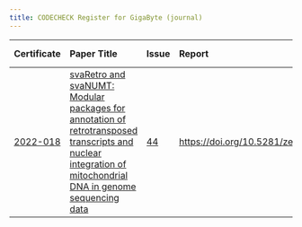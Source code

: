 ```yaml
---
title: CODECHECK Register for GigaByte (journal)
---
```



|Certificate |Paper Title                                                                                                                                                 |Issue |Report                                 |Check date |
|:-------|:--------------------------------|:---|:--------------------------|:----------|
|[2022-018](https://codecheck.org.uk/register/certs/2022-018/)|[svaRetro and svaNUMT: Modular packages for annotation of retrotransposed transcripts and nuclear integration of mitochondrial DNA in genome sequencing data](https://doi.org/10.46471/gigabyte.70)|[44](https://github.com/codecheckers/register/issues/44)|https://doi.org/10.5281/zenodo.7084333 |2022-09-27 |
